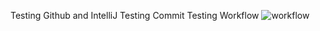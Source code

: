 Testing Github and IntelliJ
Testing Commit
Testing Workflow
![workflow](https://github.com/<eau-dae-raie-A>/<sem>/actions/workflows/main.yml/badge.svg)